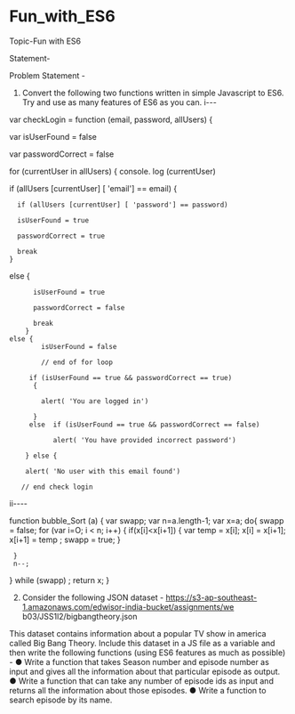 # Fun_with_ES6

Topic-Fun with ES6

Statement-

Problem Statement -
1) Convert the following two functions written in simple Javascript to ES6. Try and
use as many features of ES6 as you can.
i---

var checkLogin = function (email, password, allUsers)
{
  
  var isUserFound = false 
  
  var passwordCorrect = false 
 
  for (currentUser in allUsers) 
  { 
   console. log (currentUser) 
  
   if (allUsers [currentUser] [ 'email'] == email)
    { 
  
      if (allUsers [currentUser] [ 'password'] == password)
  
      isUserFound = true 
  
      passwordCorrect = true 
  
      break 
    } 
   else { 
  
          isUserFound = true 
  
          passwordCorrect = false 
  
          break 
        } 
    else { 
            isUserFound = false 
            
            // end of for loop 
      
         if (isUserFound == true && passwordCorrect == true) 
          { 
  
            alert( 'You are logged in') 
  
          } 
         else  if (isUserFound == true && passwordCorrect == false)
  
               alert( 'You have provided incorrect password') 
  
        } else {

        alert( 'No user with this email found') 
       
       // end check login
       
 ii----
 
 function bubble_Sort (a) 
{
 var swapp; 
 var n=a.length-1; 
 var x=a;
  do{
     swapp = false; 
     for (var i=O; i < n; i++)
     {
      if(x[i]<x[i+1])
       {
         var temp = x[i]; 
         x[i] = x[i+1]; 
         x[i+1] = temp ;
         swapp  = true; 
       }

     } 
     n--;
}
while (swapp) ;
return x; 
}





2) Consider the following JSON dataset -
https://s3-ap-southeast-1.amazonaws.com/edwisor-india-bucket/assignments/we
b03/JSS1l2/bigbangtheory.json

This dataset contains information about a popular TV show in america called Big
Bang Theory. 
Include this dataset in a JS file as a variable and then write the following
functions (using ES6 features as much as possible) -
● Write a function that takes Season number and episode number as input
and gives all the information about that particular episode as output.
● Write a function that can take any number of episode ids as input and
returns all the information about those episodes.
● Write a function to search episode by its name.
